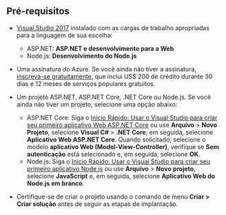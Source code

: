 ## <a name="prerequisites"></a>Pré-requisitos

* [Visual Studio 2017](https://visualstudio.microsoft.com/downloads/?utm_medium=microsoft&utm_source=docs.microsoft.com&utm_campaign=inline+link&utm_content=download+vs2017) instalado com as cargas de trabalho apropriadas para a linguagem de sua escolha:
  * ASP.NET: **ASP.NET e desenvolvimento para a Web**
  * Node.js: **Desenvolvimento do Node.js**

* Uma assinatura do Azure. Se você ainda não tiver a assinatura, [inscreva-se gratuitamente](https://azure.microsoft.com/free/dotnet/), que inclui US$ 200 de crédito durante 30 dias e 12 meses de serviços populares gratuitos.

* Um projeto ASP.NET, ASP.NET Core, .NET Core ou Node.js. Se você ainda não tiver um projeto, selecione uma opção abaixo:
  * ASP.NET Core: Siga o [Início Rápido: Usar o Visual Studio para criar seu primeiro aplicativo Web ASP.NET Core](../../ide/quickstart-aspnet-core.md) ou use **Arquivo** > **Novo Projeto**, selecione **Visual C#** > **.NET Core**; em seguida, selecione **Aplicativo Web ASP.NET Core**. Quando solicitado, selecione o modelo **aplicativo Web (Model-View-Controller)**, verifique se **Sem autenticação** está selecionado e, em seguida, selecione **OK**.
  * Node.js: Siga o [Início Rápido: Usar o Visual Studio para criar seu primeiro aplicativo Node.js](../../ide/quickstart-nodejs.md) ou use **Arquivo** > **Novo projeto**, selecione **JavaScript** e, em seguida, selecione **Aplicativo Web do Node.js em branco**.

* Certifique-se de criar o projeto usando o comando de menu **Criar > Criar solução** antes de seguir as etapas de implantação.